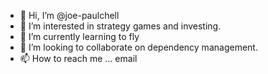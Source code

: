 - 👋 Hi, I’m @joe-paulchell
- 👀 I’m interested in strategy games and investing.
- 🌱 I’m currently learning to fly
- 💞️ I’m looking to collaborate on dependency management.
- 📫 How to reach me ... email

<!---
joe-paulchell/joe-paulchell is a ✨ special ✨ repository because its `README.md` (this file) appears on your GitHub profile.
You can click the Preview link to take a look at your changes.
--->
